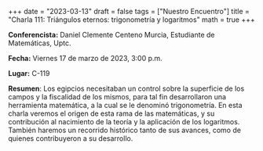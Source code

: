 +++
date  = "2023-03-13"
draft = false
tags  = ["Nuestro Encuentro"]
title = "Charla 111: Triángulos eternos: trigonometría y logaritmos"
math  = true
+++

**Conferencista:** Daniel Clemente Centeno Murcia, Estudiante de Matemáticas, Uptc.

**Fecha:** Viernes 17 de marzo de 2023, 3:00 p.m.

**Lugar:** C-119

**Resumen**: Los egipcios necesitaban un control sobre la superficie de los campos y la fiscalidad de los mismos, para tal fin desarrollaron una herramienta matemática, a la cual se le denominó trigonometría. En esta charla veremos el origen de esta rama de las matemáticas, y su contribución al nacimiento de la teoría y la aplicación de los logaritmos. También haremos un recorrido histórico tanto de sus avances, como de quienes contribuyeron a su desarrollo.
